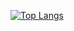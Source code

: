 [![Top Langs](https://github-readme-stats.vercel.app/api/top-langs/?username=haze272)](https://github.com/anuraghazra/github-readme-stats)
